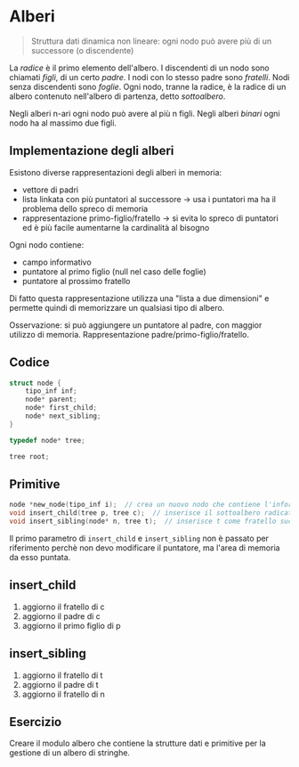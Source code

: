 # Alberi
> Struttura dati dinamica non lineare: ogni nodo può avere più di un successore (o discendente)

La *radice* è il primo elemento dell'albero. I discendenti di un nodo sono chiamati *figli*, di un certo *padre*.
I nodi con lo stesso padre sono *fratelli*. Nodi senza discendenti sono *foglie*. Ogni nodo, tranne la radice, è la radice di un albero contenuto nell'albero di partenza, detto *sottoalbero*.

Negli alberi n-ari ogni nodo può avere al più n figli. Negli alberi *binari* ogni nodo ha al massimo due figli.

## Implementazione degli alberi
Esistono diverse rappresentazioni degli alberi in memoria:
 - vettore di padri
 - lista linkata con più puntatori al successore -> usa i puntatori ma ha il problema dello spreco di memoria
 - rappresentazione primo-figlio/fratello -> si evita lo spreco di puntatori ed è più facile aumentarne la cardinalità al bisogno

Ogni nodo contiene:
 - campo informativo
 - puntatore al primo figlio (null nel caso delle foglie)
 - puntatore al prossimo fratello

Di fatto questa rappresentazione utilizza una "lista a due dimensioni" e permette quindi di memorizzare un qualsiasi tipo di albero.

Osservazione: si può aggiungere un puntatore al padre, con maggior utilizzo di memoria. Rappresentazione padre/primo-figlio/fratello.

## Codice
```c
struct node {
    tipo_inf inf;
    node* parent;
    node* first_child;
    node* next_sibling;
}

typedef node* tree;

tree root;
```

## Primitive
```c
node *new_node(tipo_inf i);  // crea un nuovo nodo che contiene l'informazione i
void insert_child(tree p, tree c);  // inserisce il sottoalbero radicato in c come primo figlio di p
void insert_sibling(node* n, tree t);  // inserisce t come fratello successivo di n
```

Il primo parametro di `insert_child` e `insert_sibling` non è passato per riferimento perchè non devo modificare il puntatore, ma l'area di memoria da esso puntata.

## insert_child
1. aggiorno il fratello di c
2. aggiorno il padre di c
3. aggiorno il primo figlio di p

## insert_sibling
1. aggiorno il fratello di t
2. aggiorno il padre di t
3. aggiorno il fratello di n

## Esercizio
Creare il modulo albero che contiene la strutture dati e primitive per la gestione di un albero di stringhe.

